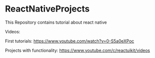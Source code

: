 # ReactNativeProjects
This Repository contains tutorial about react native



Videos:

First tutorials: https://www.youtube.com/watch?v=0-S5a0eXPoc

Projects with functionality: https://www.youtube.com/c/reactuikit/videos




